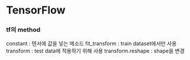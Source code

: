 # TensorFlow

### tf의 method
constant : 텐서에 값을 넣는 메소드
fit_transform : train dataset에서만 사용
transform : test data에 적용하기 위해 사용
transform.reshape : shape을 변경

